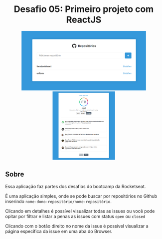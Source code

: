 <h1 align="center">Desafio 05: Primeiro projeto com ReactJS</h1>

<p align="center">
  <img src=".github/image01.png" width="400" />
  <img src=".github/image02.png" width="200" />
</p>


## Sobre

Essa aplicação faz partes dos desafios do bootcamp da Rocketseat.

É uma aplicação simples, onde se pode buscar por repositórios no Github inserindo `nome-dono-repositório/nome-repositório`.

Clicando em detalhes é possível visualizar todas as issues ou você pode opitar por filtrar e listar a penas as issues com status `open` ou `closed`

Clicando com o botão direito no nome da issue é possivel visualizar a página específica da issue em uma aba do Browser.
